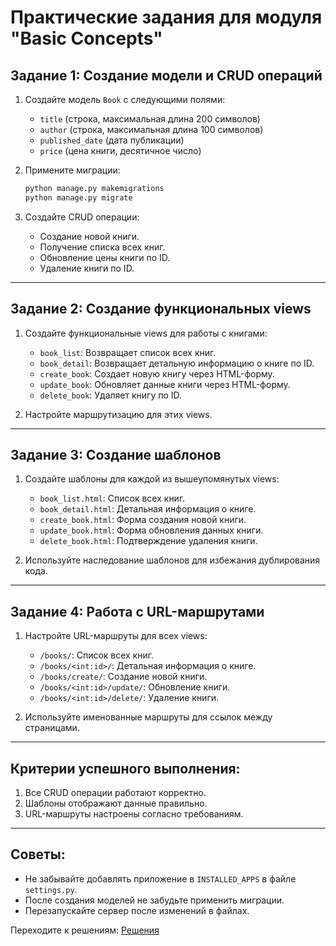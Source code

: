 # Практические задания для модуля "Basic Concepts"

## Задание 1: Создание модели и CRUD операций

1. Создайте модель `Book` с следующими полями:
   - `title` (строка, максимальная длина 200 символов)
   - `author` (строка, максимальная длина 100 символов)
   - `published_date` (дата публикации)
   - `price` (цена книги, десятичное число)

2. Примените миграции:
   ~~~bash
   python manage.py makemigrations
   python manage.py migrate
   ~~~

3. Создайте CRUD операции:
   - Создание новой книги.
   - Получение списка всех книг.
   - Обновление цены книги по ID.
   - Удаление книги по ID.

---

## Задание 2: Создание функциональных views

1. Создайте функциональные views для работы с книгами:
   - `book_list`: Возвращает список всех книг.
   - `book_detail`: Возвращает детальную информацию о книге по ID.
   - `create_book`: Создает новую книгу через HTML-форму.
   - `update_book`: Обновляет данные книги через HTML-форму.
   - `delete_book`: Удаляет книгу по ID.

2. Настройте маршрутизацию для этих views.

---

## Задание 3: Создание шаблонов

1. Создайте шаблоны для каждой из вышеупомянутых views:
   - `book_list.html`: Список всех книг.
   - `book_detail.html`: Детальная информация о книге.
   - `create_book.html`: Форма создания новой книги.
   - `update_book.html`: Форма обновления данных книги.
   - `delete_book.html`: Подтверждение удаления книги.

2. Используйте наследование шаблонов для избежания дублирования кода.

---

## Задание 4: Работа с URL-маршрутами

1. Настройте URL-маршруты для всех views:
   - `/books/`: Список всех книг.
   - `/books/<int:id>/`: Детальная информация о книге.
   - `/books/create/`: Создание новой книги.
   - `/books/<int:id>/update/`: Обновление книги.
   - `/books/<int:id>/delete/`: Удаление книги.

2. Используйте именованные маршруты для ссылок между страницами.

---

## Критерии успешного выполнения:

1. Все CRUD операции работают корректно.
2. Шаблоны отображают данные правильно.
3. URL-маршруты настроены согласно требованиям.

---

## Советы:

- Не забывайте добавлять приложение в `INSTALLED_APPS` в файле `settings.py`.
- После создания моделей не забудьте применить миграции.
- Перезапускайте сервер после изменений в файлах.

Переходите к решениям: [Решения](../solutions/solution_01/README.md)